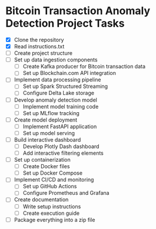 # Bitcoin Transaction Anomaly Detection Project Tasks

- [x] Clone the repository
- [x] Read instructions.txt
- [ ] Create project structure
- [ ] Set up data ingestion components
  - [ ] Create Kafka producer for Bitcoin transaction data
  - [ ] Set up Blockchain.com API integration
- [ ] Implement data processing pipeline
  - [ ] Set up Spark Structured Streaming
  - [ ] Configure Delta Lake storage
- [ ] Develop anomaly detection model
  - [ ] Implement model training code
  - [ ] Set up MLflow tracking
- [ ] Create model deployment
  - [ ] Implement FastAPI application
  - [ ] Set up model serving
- [ ] Build interactive dashboard
  - [ ] Develop Plotly Dash dashboard
  - [ ] Add interactive filtering elements
- [ ] Set up containerization
  - [ ] Create Docker files
  - [ ] Set up Docker Compose
- [ ] Implement CI/CD and monitoring
  - [ ] Set up GitHub Actions
  - [ ] Configure Prometheus and Grafana
- [ ] Create documentation
  - [ ] Write setup instructions
  - [ ] Create execution guide
- [ ] Package everything into a zip file
